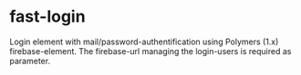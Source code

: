# fast-login
Login element with mail/password-authentification using Polymers (1.x) firebase-element.
The firebase-url managing the login-users is required as parameter. 
